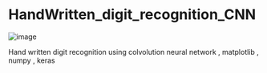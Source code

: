 # HandWritten_digit_recognition_CNN

![image](https://user-images.githubusercontent.com/26451679/150331837-145a6a38-d0e7-4d63-98d5-388a13dfead6.png)

Hand written digit recognition using colvolution neural network , matplotlib , numpy , keras
